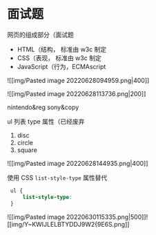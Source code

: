# 面试题

网页的组成部分（面试题

- HTML（结构， 标准由 w3c 制定
- CSS（表现， 标准由 w3c 制定
- JavaScript（行为，ECMAscript


![[img/Pasted image 20220628094959.png|400]]


![[img/Pasted image 20220628113736.png|200]]

<span>nintendo&reg sony&copy</span>


ul 列表 type 属性（已经废弃

1. disc
2. circle
3. square

![[img/Pasted image 20220628144935.png|400]]

使用 CSS `list-style-type` 属性替代

```css
 ul {
	 list-style-type:
 }
```


![[img/Pasted image 20220630115335.png|500]]![[img/Y~KWIJLELBTYDDJ9W2{9E6S.png]]



